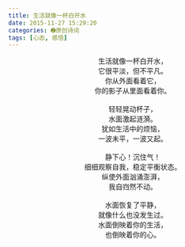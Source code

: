```yaml
---
title: 生活就像一杯白开水
date: 2015-11-27 15:29:20
categories: ➋原创诗词
tags: [心态, 感悟]
---
```


<div style="text-align: center;">生活就像一杯白开水，</div>     <div style="text-align: center;">它很平淡，但不平凡。</div>          <div style="text-align: center;">你从外面看着它，</div>             <div style="text-align: center;">你的影子从里面看着你。</div>       <div style="text-align: center;"><br></div><!--more-->              <div style="text-align: center;">轻轻晃动杯子，</div>   <div style="text-align: center;">水面激起涟漪。</div>               <div style="text-align: center;">犹如生活中的烦恼，</div>           <div style="text-align: center;">一波未平，一波又起。</div>         <div style="text-align: center;"><br></div>                         <div style="text-align: center;">静下心！沉住气！</div>             <div style="text-align: center;">细细观察自我，稳定平衡状态。</div> <div style="text-align: center;">纵使外面汹涌澎湃，</div>           <div style="text-align: center;">我自岿然不动。</div>               <div style="text-align: center;"><br></div>                         <div style="text-align: center;">水面恢复了平静，</div>             <div style="text-align: center;">就像什么也没发生过。</div>         <div style="text-align: center;">水面倒映着你的生活，</div>         <div style="text-align: center;">也倒映着你的心。</div>